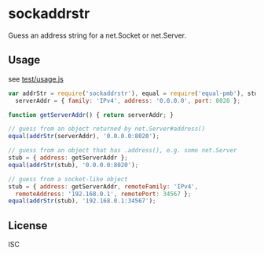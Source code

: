﻿
<!--#echo json="package.json" key="name" underline="=" -->
sockaddrstr
===========
<!--/#echo -->

<!--#echo json="package.json" key="description" -->
Guess an address string for a net.Socket or net.Server.
<!--/#echo -->


Usage
-----
see [test/usage.js](test/usage.js)

<!--#include file="test/usage.js" start="  //#u" stop="  //#r"
  outdent="  " code="javascript" -->
<!--#verbatim lncnt="18" -->
```javascript
var addrStr = require('sockaddrstr'), equal = require('equal-pmb'), stub,
  serverAddr = { family: 'IPv4', address: '0.0.0.0', port: 8020 };

function getServerAddr() { return serverAddr; }

// guess from an object returned by net.Server#address()
equal(addrStr(serverAddr), '0.0.0.0:8020');

// guess from an object that has .address(), e.g. some net.Server
stub = { address: getServerAddr };
equal(addrStr(stub), '0.0.0.0:8020');

// guess from a socket-like object
stub = { address: getServerAddr, remoteFamily: 'IPv4',
  remoteAddress: '192.168.0.1', remotePort: 34567 };
equal(addrStr(stub), '192.168.0.1:34567');
```
<!--/include-->





<!--#toc stop="scan" -->


License
-------
<!--#echo json="package.json" key=".license" -->
ISC
<!--/#echo -->

